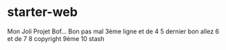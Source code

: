 # starter-web
Mon Joli Projet
Bof...
Bon pas mal
3ème ligne
et de 4
5 dernier
bon allez 6
et de 7
8 copyright
9ème
10 stash
